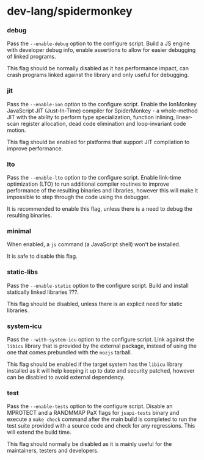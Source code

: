 # dev-lang/spidermonkey

### debug
Pass the `--enable-debug` option to the configure script. Build a JS engine with developer debug info, enable assertions to allow for easier debugging of linked programs.

This flag should be normally disabled as it has performance impact, can crash programs linked against the library and only useful for debugging.

### jit
Pass the `--enable-ion` option to the configure script. Enable the IonMonkey JavaScript JIT (Just-In-Time) compiler for SpiderMonkey - a whole-method JIT with the ability to perform type specialization, function inlining, linear-scan register allocation, dead code elimination and loop-invariant code motion.

This flag should be enabled for platforms that support JIT compilation to improve performance.

### lto
Pass the `--enable-lto` option to the configure script. Enable link-time optimization (LTO) to run additional compiler routines to improve performance of the resulting binaries and libraries, however this will make it impossible to step through the code using the debugger.

It is recommended to enable this flag, unless there is a need to debug the resulting binaries.

### minimal
When enabled, a `js` command (a JavaScript shell) won't be installed.

It is safe to disable this flag.

### static-libs
Pass the `--enable-static` option to the configure script. Build and install statically linked libraries ???.

This flag should be disabled, unless there is an explicit need for static libraries.

### system-icu
Pass the `--with-system-icu` option to the configure script. Link against the `libicu` library that is provided by the external package, instead of using the one that comes prebundled with the `mozjs` tarball.

This flag should be enabled if the target system has the `libicu` library installed as it will help keeping it up to date and security patched, however can be disabled to avoid external dependency.

### test
Pass the `--enable-tests` option to the configure script. Disable an MPROTECT and a RANDMMAP PaX flags for `jsapi-tests` binary and execute a `make check` command after the main build is completed to run the test suite provided with a source code and check for any regressions. This will extend the build time.

This flag should normally be disabled as it is mainly useful for the maintainers, testers and developers.

